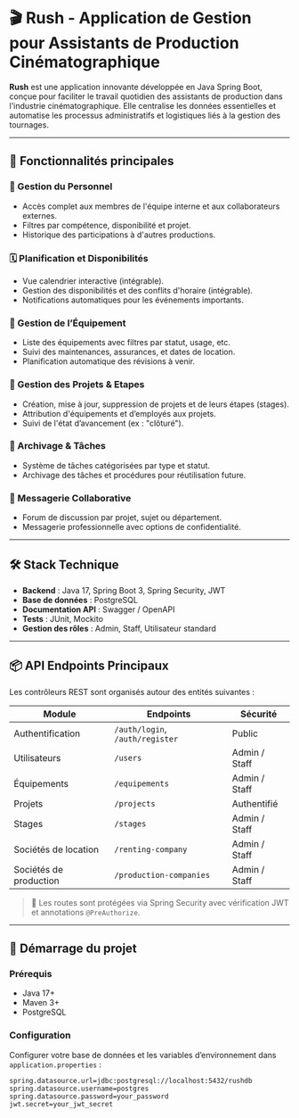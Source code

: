 # 🎬 Rush - Application de Gestion pour Assistants de Production Cinématographique

**Rush** est une application innovante développée en Java Spring Boot, conçue pour faciliter le travail quotidien des assistants de production dans l'industrie cinématographique. Elle centralise les données essentielles et automatise les processus administratifs et logistiques liés à la gestion des tournages.

---

## 🚀 Fonctionnalités principales

### 👥 Gestion du Personnel
- Accès complet aux membres de l'équipe interne et aux collaborateurs externes.
- Filtres par compétence, disponibilité et projet.
- Historique des participations à d'autres productions.

### 🗓️ Planification et Disponibilités
- Vue calendrier interactive (intégrable).
- Gestion des disponibilités et des conflits d'horaire (intégrable).
- Notifications automatiques pour les événements importants.

### 🎥 Gestion de l’Équipement
- Liste des équipements avec filtres par statut, usage, etc.
- Suivi des maintenances, assurances, et dates de location.
- Planification automatique des révisions à venir.

### 📂 Gestion des Projets & Etapes
- Création, mise à jour, suppression de projets et de leurs étapes (stages).
- Attribution d'équipements et d’employés aux projets.
- Suivi de l'état d’avancement (ex : "clôturé").

### 🧾 Archivage & Tâches
- Système de tâches catégorisées par type et statut.
- Archivage des tâches et procédures pour réutilisation future.

### 💬 Messagerie Collaborative
- Forum de discussion par projet, sujet ou département.
- Messagerie professionnelle avec options de confidentialité.

---

## 🛠️ Stack Technique

- **Backend** : Java 17, Spring Boot 3, Spring Security, JWT
- **Base de données** : PostgreSQL
- **Documentation API** : Swagger / OpenAPI
- **Tests** : JUnit, Mockito
- **Gestion des rôles** : Admin, Staff, Utilisateur standard

---

## 📦 API Endpoints Principaux

Les contrôleurs REST sont organisés autour des entités suivantes :

| Module | Endpoints | Sécurité |
|--------|-----------|----------|
| Authentification | `/auth/login`, `/auth/register` | Public |
| Utilisateurs | `/users` | Admin / Staff |
| Équipements | `/equipements` | Admin / Staff |
| Projets | `/projects` | Authentifié |
| Stages | `/stages` | Admin / Staff |
| Sociétés de location | `/renting-company` | Admin / Staff |
| Sociétés de production | `/production-companies` | Admin / Staff |

> 🔐 Les routes sont protégées via Spring Security avec vérification JWT et annotations `@PreAuthorize`.

---

## 🔧 Démarrage du projet

### Prérequis

- Java 17+
- Maven 3+
- PostgreSQL

### Configuration

Configurer votre base de données et les variables d’environnement dans `application.properties` :

```properties
spring.datasource.url=jdbc:postgresql://localhost:5432/rushdb
spring.datasource.username=postgres
spring.datasource.password=your_password
jwt.secret=your_jwt_secret
